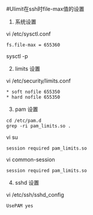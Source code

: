 #Ulimit在ssh时file-max值的设置

1) 系统设置

vi /etc/sysctl.conf

```
fs.file-max = 655360
```

sysctl -p

2) limits 设置

vi /etc/security/limits.conf

```
* soft nofile 655350
* hard nofile 655350
```
3) pam 设置

```
cd /etc/pam.d
grep -ri pam_limits.so .
```

vi su

```
session required pam_limits.so
```
vi common-session

```
session required pam_limits.so
```

4) sshd 设置

vi /etc/ssh/sshd_config

```
UsePAM yes
```